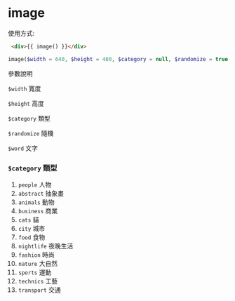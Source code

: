 # image

使用方式:

```html
 <div>{{ image() }}</div>
```

```php
image($width = 640, $height = 480, $category = null, $randomize = true, $word = null)
```
參數說明

`$width` 寬度

`$height` 高度

`$category` 類型

`$randomize` 隨機

`$word` 文字

### `$category` 類型

1. `people` 人物
2. `abstract` 抽象畫
3. `animals` 動物
4. `business` 商業
5. `cats` 貓
6. `city` 城市
7. `food` 食物
8. `nightlife` 夜晚生活
9. `fashion` 時尚
10. `nature` 大自然
11. `sports` 運動
12. `technics` 工藝
13. `transport` 交通